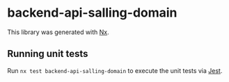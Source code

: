 # backend-api-salling-domain

This library was generated with [Nx](https://nx.dev).

## Running unit tests

Run `nx test backend-api-salling-domain` to execute the unit tests via [Jest](https://jestjs.io).
